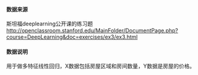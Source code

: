 #### 数据来源
斯坦福deeplearning公开课的练习题
http://openclassroom.stanford.edu/MainFolder/DocumentPage.php?course=DeepLearning&doc=exercises/ex3/ex3.html

#### 数据说明
用于做多特征线性回归，X数据包括房屋区域和房间数量，Y数据是房屋的价格。